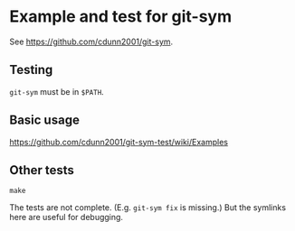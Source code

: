 # Example and test for git-sym
See <https://github.com/cdunn2001/git-sym>.

## Testing
`git-sym` must be in `$PATH`.

## Basic usage
<https://github.com/cdunn2001/git-sym-test/wiki/Examples>

## Other tests
```
make
```
The tests are not complete. (E.g. `git-sym fix` is missing.)
But the symlinks here are useful for debugging.
